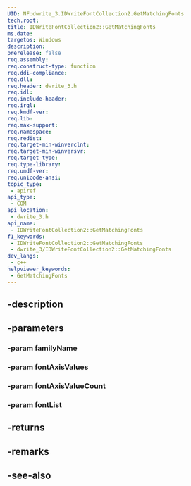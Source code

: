 ```yaml
---
UID: NF:dwrite_3.IDWriteFontCollection2.GetMatchingFonts
tech.root: 
title: IDWriteFontCollection2::GetMatchingFonts
ms.date: 
targetos: Windows
description: 
prerelease: false
req.assembly: 
req.construct-type: function
req.ddi-compliance: 
req.dll: 
req.header: dwrite_3.h
req.idl: 
req.include-header: 
req.irql: 
req.kmdf-ver: 
req.lib: 
req.max-support: 
req.namespace: 
req.redist: 
req.target-min-winverclnt: 
req.target-min-winversvr: 
req.target-type: 
req.type-library: 
req.umdf-ver: 
req.unicode-ansi: 
topic_type:
 - apiref
api_type:
 - COM
api_location:
 - dwrite_3.h
api_name:
 - IDWriteFontCollection2::GetMatchingFonts
f1_keywords:
 - IDWriteFontCollection2::GetMatchingFonts
 - dwrite_3/IDWriteFontCollection2::GetMatchingFonts
dev_langs:
 - c++
helpviewer_keywords:
 - GetMatchingFonts
---
```


## -description

## -parameters

### -param familyName

### -param fontAxisValues

### -param fontAxisValueCount

### -param fontList

## -returns

## -remarks

## -see-also

